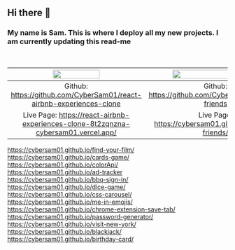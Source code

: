 ## Hi there 👋

### My name is Sam. This is where I deploy all my new projects. I am currently updating this read-me

  <br />
  
 
  
|  <img src="https://user-images.githubusercontent.com/79755067/177523717-90e0e266-346f-4f8e-8dfb-050d9cd75d99.jpg" width="60%"/> | <img src="https://user-images.githubusercontent.com/79755067/177521347-f7823032-b726-45c8-a10f-759ac9012b10.jpg" width="80%"/> |
:----------------------------------------------------------------------:|:----------------------------------------------------------------------------:
| Github: https://github.com/CyberSam01/react-airbnb-experiences-clone  |  Github: https://github.com/CyberSam01/online-friends |
| Live Page: https://react-airbnb-experiences-clone-8t2zqnzna-cybersam01.vercel.app/  | Live Page: https://cybersam01.github.io/online-friends/ |



 https://cybersam01.github.io/find-your-film/ <br />
 https://cybersam01.github.io/cards-game/ <br />
 https://cybersam01.github.io/colorApi/  <br />
 https://cybersam01.github.io/ad-tracker  <br />
 https://cybersam01.github.io/bbq-sign-in/ <br />
 https://cybersam01.github.io/dice-game/ <br />
 https://cybersam01.github.io/css-carousel/ <br />
 https://cybersam01.github.io/me-in-emojis/ <br />
 https://cybersam01.github.io/chrome-extension-save-tab/ <br />
 https://cybersam01.github.io/password-generator/ <br />
 https://cybersam01.github.io/visit-new-york/ <br />
 https://cybersam01.github.io/blackjack/ <br />
 https://cybersam01.github.io/birthday-card/ <br />
 
 
